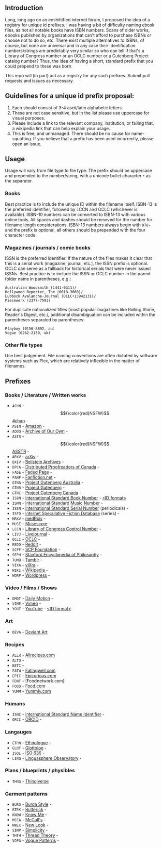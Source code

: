 ## Introduction

Long, long ago on an enshittified internet forum, I proposed the idea of a registry for unique id prefixes. I was having a bit of difficulty naming ebook files, as not all notable books have ISBN numbers. Scans of older works, ebooks published by organizations that can't afford to purchase ISBNs or choose not to do so, etc. There exist multiple alternatives to ISBNs, of course, but none are universal and in any case their identification numbers/strings are predictably very similar so who can tell if that's a Library of Congress number or an OCLC number or a Gutenberg Project catalog number? Thus, the idea of having a short, standard prefix that you could prepend to these was born.

This repo will (in part) act as a registry for any such prefixes. Submit pull requests and issues as necessary.

## Guidelines for a unique id prefix proposal:

1. Each should consist of 3-4 ascii/latin alphabetic letters.
2. These are not case sensitive, but in the list please use uppercase for visual purposes.
3. Please include a link to the relevant company, institution, or failing that, a wikipedia link that can help explain your usage.
4. This is free, and unmanaged. There should be no cause for name-squatting. If you believe that a prefix has been used incorrectly, please open an issue.

## Usage

Usage will vary from file type to file type. The prefix should be uppercase and prepended to the number/string, with a unicode bullet character `•` as the separator. 

### Books
Best practice is to include the unique ID within the filename itself. ISBN-13 is the preferred identifier, followed by LCCN and OCLC (whichever is available). ISBN-10 numbers can be converted to ISBN-13 with various online tools. All spaces and dashes should be removed for the number for filename length considerations. ISBN-13 numbers always begin with `978-` and the prefix is optional, all others should be prepended with the four character code.

### Magazines / journals / comic books
ISSN is the preferred identifier. If the nature of the files makes it clear that this is a serial work (magazine, journal, etc.), the ISSN prefix is optional. OCLC can serve as a fallback for historical serials that were never issued ISSNs. Best practice is to include the ISSN or OCLC number in the parent folder name in parentheses, e.g.: 

    Australian Woodsmith (1441-0311)/
    Hollywood Reporter, The (0018-3660)/
    Lubbock Avalanche-Journal (OCLC•13942131)/
    Piecework (2377-7591)

For duplicate nationalized titles (most popular magazines like Rolling Stone, Reader's Digest, etc.), additional disambiguation can be included within the parentheses separated by parentheses:

    Playboy (0156-8892, au)
    Vogue (0262-2130, uk)

### Other file types
Use best judgement. File naming conventions are often dictated by software systems such as Plex, which are relatively inflexible in the matter of filenames.

## Prefixes

### Books / Literature / Written works
* `4CHN` - $${\color{red}NSFW}$$ [4chan](https://4chan.org/) -
* `ASIN` - [Amazon](https://www.amazon.com/) - 
* `AOOO` - [Archive of Our Own](https://archiveofourown.org/) - 
* `ASTR` - $${\color{red}NSFW}$$ [ASSTR](https://asstr.org/) -
* `ARXV` - [arXiv](https://arxiv.org/) -
* `BXIV` - [Beilstein Archives](https://www.beilstein-archives.org/xiv/) - 
* `DPCA` - [Distributed Proofreaders of Canada](https://www.pgdpcanada.net/) - 
* `FADE` - [Faded Page](https://www.fadedpage.com/) - 
* `FANF` - [Fanfiction.net](https://www.fanfiction.net/) -
* `GTNA` - [Project Gutenberg Australia](https://gutenberg.net.au/) - 
* `GTNB` - [Project Gutenberg](https://www.gutenberg.org/) - 
* `GTNC` - [Project Gutenberg Canada](https://gutenberg.ca/) - 
* `ISBN` - [International Standard Book Number](http://www.isbn.org/) - [&lt;ID format&gt;](https://en.wikipedia.org/wiki/ISBN#Overview)
* `ISMN` - [International Standard Music Number](https://www.ismn-international.org/) - 
* `ISSN` - [International Standard Serial Number](https://www.issn.org/) (periodicals) -
* `ISFD` - [Internet Speculative Fiction Database](https://www.isfdb.org) (series) - 
* `MRXV` - [medRxiv](https://www.medrxiv.org/) - 
* `MUSE` - [Musescore](https://musescore.com/) - 
* `LCCN` - [Library of Congress Control Number](https://en.wikipedia.org/wiki/Library_of_Congress_Control_Number) -
* `LIVJ` - [Livejournal](https://www.livejournal.com/) -
* `OCLC` - [OCLC](https://en.wikipedia.org/wiki/OCLC#Identifiers_and_linked_data) -
* `REDD` - [Reddit](https://old.reddit.com/) - 
* `SCPF` - [SCP Foundation](https://scp-wiki.wikidot.com/) -
* `SEPH` - [Stanford Encyclopedia of Philosophy](https://plato.stanford.edu/) - 
* `TUMB` - [Tumblr](https://www.tumblr.com/) -
* `VIXA` - [viXra](https://vixra.org/) - 
* `WIKI` - [Wikipedia](https://en.wikipedia.org/wiki/Main_Page) -
* `WORP` - [Wordpress](https://wordpress.com/) -

### Video / Films / Shows
* `DMOT` - [Daily Motion](https://dailymotion.com/) - 
* `VIME` - [Vimeo](https://vimeo.com/) - 
* `YOUT` - [YouTube](https://youtube.com/) - [&lt;ID format&gt;](formats/yout.md)

### Art
* `DEVA` - [Deviant Art](https://www.deviantart.com/)

### Recipes
* `ALLR` - [Allrecipes.com](https://www.allrecipes.com/)
* `ALTO` - []()
* `BETC` - []()
* `EATW` - [Eatingwell.com](https://www.eatingwell.com/)
* `EPIC` - [Epicurious.com]()
* `FDNT` - [Foodnetwork.com]
* `FOOD` - [Food.com]()
* `YUMM` - [Yummly.com]()

### Humans
* `ISNI` - [International Standard Name Identifier](https://en.wikipedia.org/wiki/International_Standard_Name_Identifier) - <format as issued by that org>
* `ORCI` - [ORCID](https://en.wikipedia.org/wiki/ORCID) - 

### Langauges
* `ETHN` - [Ethnologue](https://www.ethnologue.com/) - 
* `GLOT` - [Glottolog](https://glottolog.org/) -
* `ISOL` - [ISO 639](https://en.wikipedia.org/wiki/List_of_ISO_639_language_codes) -
* `LING` - [Linguasphere Observatory](https://linguasphere.info/) -

### Plans / blueprints / physibles
* `THNG` - [Thingiverse](https://www.thingiverse.com)

### Garment patterns
* `BURD` - [Burda Style](https://simplicity.com/) - 
* `BTRK` - [Butterick](https://simplicity.com/) -
* `KNOW` - [Know Me](https://simplicity.com/) -
* `MCCA` - [McCall's](https://simplicity.com/) -
* `NWLK` - [New Look](https://simplicity.com/) -
* `SIMP` - [Simplicity](https://simplicity.com/) -
* `THTH` - [Thread Theory](https://threadtheory.ca/) -
* `VOPA` - [Vogue Patterns](https://simplicity.com/) -
